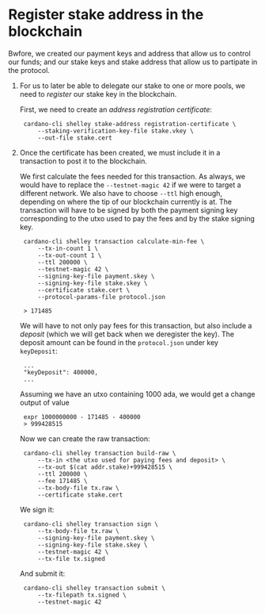 # Register stake address in the blockchain

Bwfore, we created our payment keys and address that allow us to control our funds; and our stake keys and stake address that allow us to partipate in the protocol.  


1. For us to later be able to delegate our stake to one or more pools, we need to _register_ our stake key in the blockchain.

   First, we need to create an _address registration certificate_:

        cardano-cli shelley stake-address registration-certificate \
            --staking-verification-key-file stake.vkey \
            --out-file stake.cert

5. Once the certificate has been created, we must include it in a transaction to post it to the blockchain.

   We first calculate the fees needed for this transaction. As always, we would have to replace the `--testnet-magic 42`
   if we were to target a different network. We also have to choose `--ttl` high enough, depending on where the tip of our blockchain currently is at.
   The transaction will have to be signed by both the payment signing key corresponding to the utxo used to pay the fees
   and by the stake signing key.

        cardano-cli shelley transaction calculate-min-fee \
            --tx-in-count 1 \
            --tx-out-count 1 \
            --ttl 200000 \
            --testnet-magic 42 \
            --signing-key-file payment.skey \
            --signing-key-file stake.skey \
            --certificate stake.cert \
            --protocol-params-file protocol.json

        > 171485

   We will have to not only pay fees for this transaction, but also include a _deposit_ (which we will get back when we deregister the key).
   The deposit amount can be found in the `protocol.json` under key `keyDeposit`:

        ...
        "keyDeposit": 400000,
        ...
        
   Assuming we have an utxo containing 1000 ada, we would get a change output of value

        expr 1000000000 - 171485 - 400000
        > 999428515

   Now we can create the raw transaction:

        cardano-cli shelley transaction build-raw \
            --tx-in <the utxo used for paying fees and deposit> \
            --tx-out $(cat addr.stake)+999428515 \
            --ttl 200000 \
            --fee 171485 \
            --tx-body-file tx.raw \
            --certificate stake.cert

   We sign it:

        cardano-cli shelley transaction sign \
            --tx-body-file tx.raw \
            --signing-key-file payment.skey \
            --signing-key-file stake.skey \
            --testnet-magic 42 \
            --tx-file tx.signed

   And submit it:

        cardano-cli shelley transaction submit \
            --tx-filepath tx.signed \
            --testnet-magic 42
